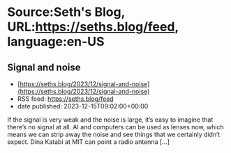 # Source:Seth's Blog, URL:https://seths.blog/feed, language:en-US

## Signal and noise
 - [https://seths.blog/2023/12/signal-and-noise](https://seths.blog/2023/12/signal-and-noise)
 - RSS feed: https://seths.blog/feed
 - date published: 2023-12-15T09:02:00+00:00

If the signal is very weak and the noise is large, it&#8217;s easy to imagine that there&#8217;s no signal at all. AI and computers can be used as lenses now, which means we can strip away the noise and see things that we certainly didn&#8217;t expect. Dina Katabi at MIT can point a radio antenna [&#8230;]

